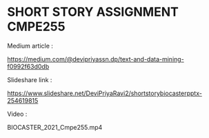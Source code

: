 # SHORT STORY ASSIGNMENT CMPE255

Medium article :


https://medium.com/@devipriyassn.dp/text-and-data-mining-f0992f63d0db


Slideshare link :


https://www.slideshare.net/DeviPriyaRavi2/shortstorybiocasterpptx-254619815


Video :

BIOCASTER_2021_Cmpe255.mp4




